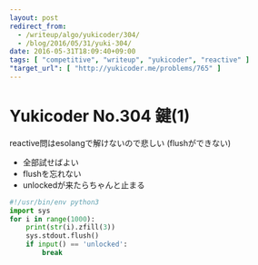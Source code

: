 ```yaml
---
layout: post
redirect_from:
  - /writeup/algo/yukicoder/304/
  - /blog/2016/05/31/yuki-304/
date: 2016-05-31T18:09:40+09:00
tags: [ "competitive", "writeup", "yukicoder", "reactive" ]
"target_url": [ "http://yukicoder.me/problems/765" ]
---
```


# Yukicoder No.304 鍵(1)

reactive問はesolangで解けないので悲しい (flushができない)

-   全部試せばよい
-   flushを忘れない
-   unlockedが来たらちゃんと止まる

``` python
#!/usr/bin/env python3
import sys
for i in range(1000):
    print(str(i).zfill(3))
    sys.stdout.flush()
    if input() == 'unlocked':
        break
```
